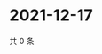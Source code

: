 # 2021-12-17

共 0 条

<!-- BEGIN WEIBO -->
<!-- 最后更新时间 Fri Dec 17 2021 05:12:41 GMT+0800 (China Standard Time) -->

<!-- END WEIBO -->

